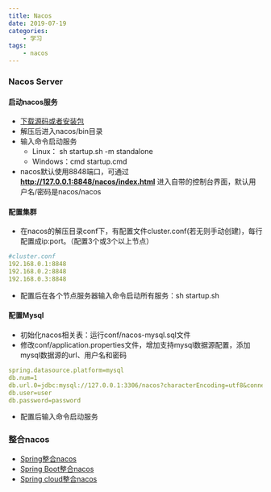 ```yaml
---
title: Nacos
date: 2019-07-19
categories:
    - 学习
tags:
    - nacos
---
```


### Nacos Server

#### 启动nacos服务

* [下载源码或者安装包](https://github.com/alibaba/nacos/releases)
* 解压后进入nacos/bin目录
* 输入命令启动服务
  * Linux： sh startup.sh -m standalone
  * Windows：cmd startup.cmd
* nacos默认使用8848端口，可通过 **http://127.0.0.1:8848/nacos/index.html** 进入自带的控制台界面，默认用户名/密码是nacos/nacos

#### 配置集群

* 在nacos的解压目录conf下，有配置文件cluster.conf(若无则手动创建)，每行配置成ip:port。（配置3个或3个以上节点）
  
``` yml
#cluster.conf
192.168.0.1:8848
192.168.0.2:8848
192.168.0.3:8848
```

<!-- more -->

* 配置后在各个节点服务器输入命令启动所有服务：sh startup.sh

#### 配置Mysql

* 初始化nacos相关表：运行conf/nacos-mysql.sql文件
* 修改conf/application.properties文件，增加支持mysql数据源配置，添加mysql数据源的url、用户名和密码
  
``` yml
spring.datasource.platform=mysql
db.num=1
db.url.0=jdbc:mysql://127.0.0.1:3306/nacos?characterEncoding=utf8&connectTimeout=1000&socketTimeout=3000&autoReconnect=true
db.user=user
db.password=password
```

* 配置后输入命令启动服务

### 整合nacos

* [Spring整合nacos](https://nacos.io/zh-cn/docs/quick-start-spring.html)
* [Spring Boot整合nacos](https://nacos.io/zh-cn/docs/quick-start-spring-boot.html)
* [Spring cloud整合nacos](https://nacos.io/zh-cn/docs/quick-start-spring-cloud.html)
